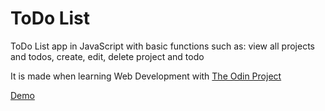 # ToDo List

ToDo List app in JavaScript with basic functions such as: view all projects and todos, create, edit, delete project and todo

It is made when learning Web Development with [The Odin Project](https://www.theodinproject.com/)

[Demo](https://tracy2811.github.io/todo-list/)

